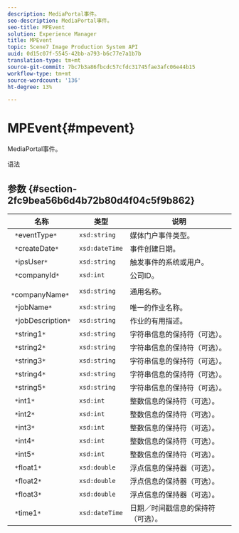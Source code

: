 ```yaml
---
description: MediaPortal事件。
seo-description: MediaPortal事件。
seo-title: MPEvent
solution: Experience Manager
title: MPEvent
topic: Scene7 Image Production System API
uuid: 0d15c07f-5545-42bb-a793-b6c77e7a1b7b
translation-type: tm+mt
source-git-commit: 7bc7b3a86fbcdc57cfdc31745fae3afc06e44b15
workflow-type: tm+mt
source-wordcount: '136'
ht-degree: 13%

---
```



# MPEvent{#mpevent}

MediaPortal事件。

语法

## 参数 {#section-2fc9bea56b6d4b72b80d4f04c5f9b862}

| 名称 | 类型 | 说明 |
|---|---|---|
| ` *`eventType`*` | `xsd:string` | 媒体门户事件类型。 |
| ` *`createDate`*` | `xsd:dateTime` | 事件创建日期。 |
| ` *`ipsUser`*` | `xsd:string` | 触发事件的系统或用户。 |
| ` *`companyId`*` | `xsd:int` | 公司ID。 |
| ` *`companyName`*` | `xsd:string` | 通用名称。 |
| ` *`jobName`*` | `xsd:string` | 唯一的作业名称。 |
| ` *`jobDescription`*` | `xsd:string` | 作业的有用描述。 |
| ` *`string1`*` | `xsd:string` | 字符串信息的保持符（可选）。 |
| ` *`string2`*` | `xsd:string` | 字符串信息的保持符（可选）。 |
| ` *`string3`*` | `xsd:string` | 字符串信息的保持符（可选）。 |
| ` *`string4`*` | `xsd:string` | 字符串信息的保持符（可选）。 |
| ` *`string5`*` | `xsd:string` | 字符串信息的保持符（可选）。 |
| ` *`int1`*` | `xsd:int` | 整数信息的保持符（可选）。 |
| ` *`int2`*` | `xsd:int` | 整数信息的保持符（可选）。 |
| ` *`int3`*` | `xsd:int` | 整数信息的保持符（可选）。 |
| ` *`int4`*` | `xsd:int` | 整数信息的保持符（可选）。 |
| ` *`int5`*` | `xsd:int` | 整数信息的保持符（可选）。 |
| ` *`float1`*` | `xsd:double` | 浮点信息的保持器（可选）。 |
| ` *`float2`*` | `xsd:double` | 浮点信息的保持器（可选）。 |
| ` *`float3`*` | `xsd:double` | 浮点信息的保持器（可选）。 |
| ` *`time1`*` | `xsd:dateTime` | 日期／时间戳信息的保持符（可选）。 |

